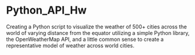 # Python_API_Hw
 Creating a Python script to visualize the weather of 500+ cities across the world of varying distance from the equator utilizing a simple Python library, the OpenWeatherMap API, and a little common sense to create a representative model of weather across world cities.
